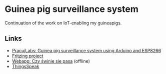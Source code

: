 # Guinea pig surveillance system

Continuation of the work on IoT-enabling my guineapigs.


## Links
* [PracujLabs: Guinea pig surveillance system using Arduino and ESP8266](http://pracujlabs.io/2015/12/31/pig-surveilance.html)
* [Fritzing project](http://fritzing.org/projects/guinea-pig-monitor)
* [Webapp: Czy świnie sie pasa](http://nadyja.webd.pl/czy-swinie-sie-pasa/#/) (offline)
* [ThingsSpeak](https://thingspeak.com/channels/69167)


